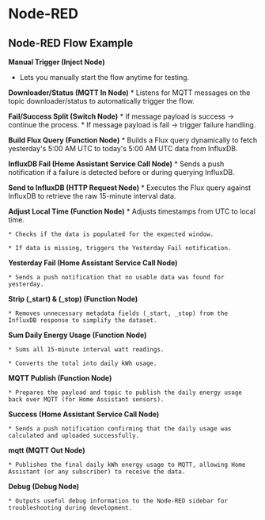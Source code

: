 # Node-RED

## Node-RED Flow Example

**Manual Trigger (Inject Node)**
* Lets you manually start the flow anytime for testing.

**Downloader/Status (MQTT In Node)**
    * Listens for MQTT messages on the topic downloader/status to automatically trigger the flow.

**Fail/Success Split (Switch Node)**
    * If message payload is success → continue the process.
    * If message payload is fail → trigger failure handling.

**Build Flux Query (Function Node)**
    * Builds a Flux query dynamically to fetch yesterday's 5:00 AM UTC to today's 5:00 AM UTC data from InfluxDB.

**InfluxDB Fail (Home Assistant Service Call Node)**
    * Sends a push notification if a failure is detected before or during querying InfluxDB.

**Send to InfluxDB (HTTP Request Node)**
    * Executes the Flux query against InfluxDB to retrieve the raw 15-minute interval data.

**Adjust Local Time (Function Node)**
    * Adjusts timestamps from UTC to local time.

    * Checks if the data is populated for the expected window.

    * If data is missing, triggers the Yesterday Fail notification.

**Yesterday Fail (Home Assistant Service Call Node)**

    * Sends a push notification that no usable data was found for yesterday.

**Strip (_start) & (_stop) (Function Node)**

    * Removes unnecessary metadata fields (_start, _stop) from the InfluxDB response to simplify the dataset.

**Sum Daily Energy Usage (Function Node)**

    * Sums all 15-minute interval watt readings.

    * Converts the total into daily kWh usage.

**MQTT Publish (Function Node)**

    * Prepares the payload and topic to publish the daily energy usage back over MQTT (for Home Assistant sensors).

**Success (Home Assistant Service Call Node)**

    * Sends a push notification confirming that the daily usage was calculated and uploaded successfully.

**mqtt (MQTT Out Node)**

    * Publishes the final daily kWh energy usage to MQTT, allowing Home Assistant (or any subscriber) to receive the data.

**Debug (Debug Node)**

    * Outputs useful debug information to the Node-RED sidebar for troubleshooting during development.

